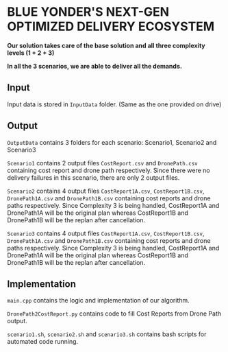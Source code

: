 # BLUE YONDER'S NEXT-GEN OPTIMIZED DELIVERY ECOSYSTEM

**Our solution takes care of the base solution and all three complexity levels (1 + 2 + 3)**

**In all the 3 scenarios, we are able to deliver all the demands.**

## Input

Input data is stored in `InputData` folder. (Same as the one provided on drive)

## Output

`OutputData` contains 3 folders for each scenario: Scenario1, Scenario2 and Scenario3

`Scenario1` contains 2 output files `CostReport.csv` and `DronePath.csv` containing cost report and drone path respectively. Since there were no delivery failures in this scenario, there are only 2 output files.

`Scenario2` contains 4 output files `CostReport1A.csv`, `CostReport1B.csv`, `DronePath1A.csv` and `DronePath1B.csv` containing cost reports and drone paths respectively. Since Complexity 3 is being handled, CostReport1A and DronePath1A will be the original plan whereas CostReport1B and DronePath1B will be the replan after cancellation.

`Scenario3` contains 4 output files `CostReport1A.csv`, `CostReport1B.csv`, `DronePath1A.csv` and `DronePath1B.csv` containing cost reports and drone paths respectively. Since Complexity 3 is being handled, CostReport1A and DronePath1A will be the original plan whereas CostReport1B and DronePath1B will be the replan after cancellation.

## Implementation

`main.cpp` contains the logic and implementation of our algorithm.

`DronePath2CostReport.py` contains code to fill Cost Reports from Drone Path output.

`scenario1.sh`, `scenario2.sh` and `scenario3.sh` contains bash scripts for automated code running. 





